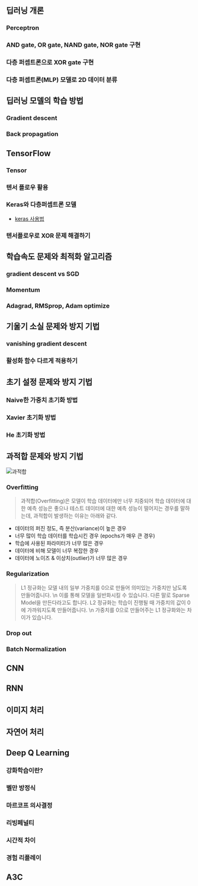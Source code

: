 ## 딥러닝 개론

### Perceptron

### AND gate, OR gate, NAND gate, NOR gate 구현

### 다층 퍼셉트론으로 XOR gate 구현

### 다층 퍼셉트론(MLP) 모델로 2D 데이터 분류

## 딥러닝 모델의 학습 방법

### Gradient descent

### Back propagation

## TensorFlow

### Tensor

### 텐서 플로우 활용

### Keras와 다층퍼셉트론 모델
- [keras 사용법](https://www.tensorflow.org/api_docs/python/tf/keras/layers/Dense)

### 텐서플로우로 XOR 문제 해결하기

## 학습속도 문제와 최적화 알고리즘

### gradient descent vs SGD

### Momentum

### Adagrad, RMSprop, Adam optimize

## 기울기 소실 문제와 방지 기법

### vanishing gradient descent

### 활성화 함수 다르게 적용하기

## 초기 설정 문제와 방지 기법

### Naive한 가중치 초기화 방법

### Xavier 초기화 방법

### He 초기화 방법

## 과적합 문제와 방지 기법
![과적합](https://t1.daumcdn.net/cfile/tistory/216C294D572DE7E904)

### Overfitting
> 과적합(Overfitting)은 모델이 학습 데이터에만 너무 치중되어 학습 데이터에 대한 예측 성능은 좋으나 
> 테스트 데이터에 대한 예측 성능이 떨어지는 경우를 말하는데, 과적합이 발생하는 이유는 아래와 같다.
- 데이터의 퍼진 정도, 즉 분산(variance)이 높은 경우
- 너무 많이 학습 데이터를 학습시킨 경우 (epochs가 매우 큰 경우)
- 학습에 사용된 파라미터가 너무 많은 경우
- 데이터에 비해 모델이 너무 복잡한 경우
- 데이터에 노이즈 & 이상치(outlier)가 너무 많은 경우

### Regularization
> L1 정규화는 모델 내의 일부 가중치를 0으로 만들어 의미있는 가중치만 남도록 만들어줍니다. \n
> 이를 통해 모델을 일반화시킬 수 있습니다. 다른 말로 Sparse Model을 만든다라고도 합니다.
> L2 정규화는 학습이 진행될 때 가중치의 값이 0에 가까워지도록 만들어줍니다. \n
> 가중치를 0으로 만들어주는 L1 정규화와는 차이가 있습니다.

### Drop out

### Batch Normalization

## CNN

## RNN

## 이미지 처리

## 자연어 처리

## Deep Q Learning

### 강화학습이란?

### 벨만 방정식

### 마르코프 의사결정

### 리빙페널티

### 시간적 차이

### 경험 리플레이

## A3C
